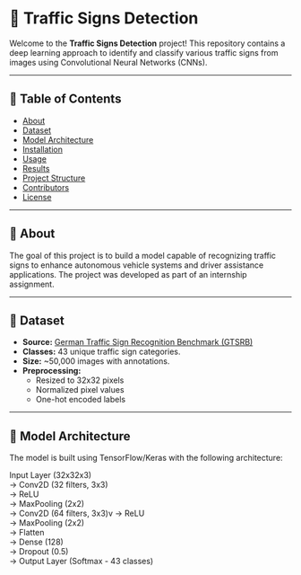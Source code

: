 # 🚦 Traffic Signs Detection

Welcome to the **Traffic Signs Detection** project! This repository contains a deep learning approach to identify and classify various traffic signs from images using Convolutional Neural Networks (CNNs).

---

## 📑 Table of Contents

- [About](#about)
- [Dataset](#dataset)
- [Model Architecture](#model-architecture)
- [Installation](#installation)
- [Usage](#usage)
- [Results](#results)
- [Project Structure](#project-structure)
- [Contributors](#contributors)
- [License](#license)

---

## 🧠 About

The goal of this project is to build a model capable of recognizing traffic signs to enhance autonomous vehicle systems and driver assistance applications. The project was developed as part of an internship assignment.

---

## 📂 Dataset

- **Source:** [German Traffic Sign Recognition Benchmark (GTSRB)](https://benchmark.ini.rub.de/gtsrb_news.html)
- **Classes:** 43 unique traffic sign categories.
- **Size:** ~50,000 images with annotations.
- **Preprocessing:**  
  - Resized to 32x32 pixels  
  - Normalized pixel values  
  - One-hot encoded labels  

---

## 🧰 Model Architecture

The model is built using TensorFlow/Keras with the following architecture:

Input Layer (32x32x3)<br>
→ Conv2D (32 filters, 3x3)<br>
→ ReLU<br>
→ MaxPooling (2x2)<br>
→ Conv2D (64 filters, 3x3)v
→ ReLU<br>
→ MaxPooling (2x2)<br>
→ Flatten<br>
→ Dense (128)<br>
→ Dropout (0.5)<br>
→ Output Layer (Softmax - 43 classes)<br>
